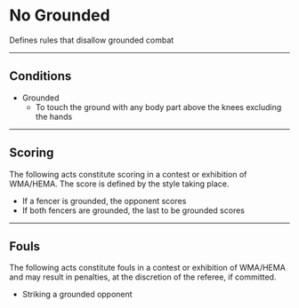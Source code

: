 # No Grounded

Defines rules that disallow grounded combat

---

## Conditions

- Grounded
  - To touch the ground with any body part above the knees excluding the hands

---

## Scoring

The following acts constitute scoring in a contest or exhibition of WMA/HEMA. The score is defined by the style taking place.

- If a fencer is grounded, the opponent scores
- If both fencers are grounded, the last to be grounded scores

---

## Fouls

The following acts constitute fouls in a contest or exhibition of WMA/HEMA and may result in penalties, at the discretion of the referee, if committed.

- Striking a grounded opponent
